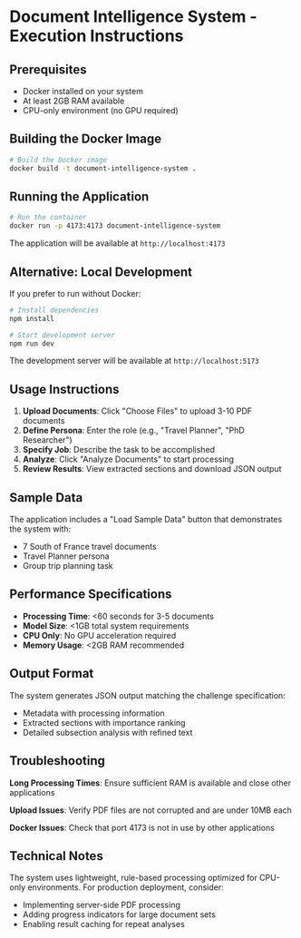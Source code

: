 # Document Intelligence System - Execution Instructions

## Prerequisites

- Docker installed on your system
- At least 2GB RAM available
- CPU-only environment (no GPU required)

## Building the Docker Image

```bash
# Build the Docker image
docker build -t document-intelligence-system .
```

## Running the Application

```bash
# Run the container
docker run -p 4173:4173 document-intelligence-system
```

The application will be available at `http://localhost:4173`

## Alternative: Local Development

If you prefer to run without Docker:

```bash
# Install dependencies
npm install

# Start development server
npm run dev
```

The development server will be available at `http://localhost:5173`

## Usage Instructions

1. **Upload Documents**: Click "Choose Files" to upload 3-10 PDF documents
2. **Define Persona**: Enter the role (e.g., "Travel Planner", "PhD Researcher")
3. **Specify Job**: Describe the task to be accomplished
4. **Analyze**: Click "Analyze Documents" to start processing
5. **Review Results**: View extracted sections and download JSON output

## Sample Data

The application includes a "Load Sample Data" button that demonstrates the system with:
- 7 South of France travel documents
- Travel Planner persona
- Group trip planning task

## Performance Specifications

- **Processing Time**: <60 seconds for 3-5 documents
- **Model Size**: <1GB total system requirements
- **CPU Only**: No GPU acceleration required
- **Memory Usage**: <2GB RAM recommended

## Output Format

The system generates JSON output matching the challenge specification:
- Metadata with processing information
- Extracted sections with importance ranking
- Detailed subsection analysis with refined text

## Troubleshooting

**Long Processing Times**: Ensure sufficient RAM is available and close other applications

**Upload Issues**: Verify PDF files are not corrupted and are under 10MB each

**Docker Issues**: Check that port 4173 is not in use by other applications

## Technical Notes

The system uses lightweight, rule-based processing optimized for CPU-only environments. For production deployment, consider:
- Implementing server-side PDF processing
- Adding progress indicators for large document sets
- Enabling result caching for repeat analyses